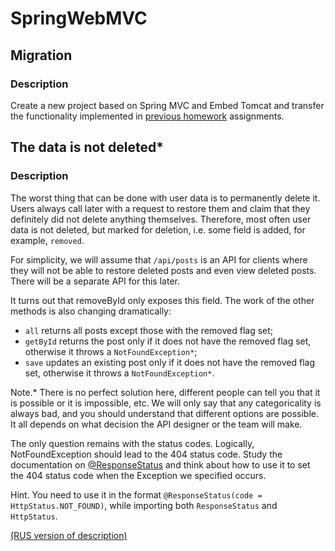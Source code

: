 # SpringWebMVC
## Migration
### Description
Create a new project based on Spring MVC and Embed Tomcat and transfer the functionality implemented in <a href="https://github.com/imLIVI/Servlets-Containers.git">
  previous homework</a> assignments.
  
## The data is not deleted*
### Description
The worst thing that can be done with user data is to permanently delete it. Users always call later with a request to restore them and claim that they definitely did 
not delete anything themselves. Therefore, most often user data is not deleted, but marked for deletion, i.e. some field is added, for example, ```removed```.

For simplicity, we will assume that ```/api/posts``` is an API for clients where they will not be able to restore deleted posts and even view deleted posts. There will
be a separate API for this later.

It turns out that removeById only exposes this field. The work of the other methods is also changing dramatically:

* ```all``` returns all posts except those with the removed flag set;
* ```getById``` returns the post only if it does not have the removed flag set, otherwise it throws a ```NotFoundException*```;
* ```save``` updates an existing post only if it does not have the removed flag set, otherwise it throws a ```NotFoundException*```.

Note.* There is no perfect solution here, different people can tell you that it is possible or it is impossible, etc. We will only say that any categoricality is always
bad, and you should understand that different options are possible. It all depends on what decision the API designer or the team will make.

The only question remains with the status codes. Logically, NotFoundException should lead to the 404 status code. Study the documentation on <a href="https://docs.spring.io/spring-framework/docs/current/javadoc-api/org/springframework/web/bind/annotation/ResponseStatus.html">
  @ResponseStatus</a> and think about how to use it to set the 404 status code when the Exception we specified occurs.

Hint.
You need to use it in the format ```@ResponseStatus(code = HttpStatus.NOT_FOUND)```, while importing both ```ResponseStatus``` and ```HttpStatus```.

<a href="https://github.com/netology-code/jspr-homeworks/tree/master/06_mvc">(RUS version of description)</a>

